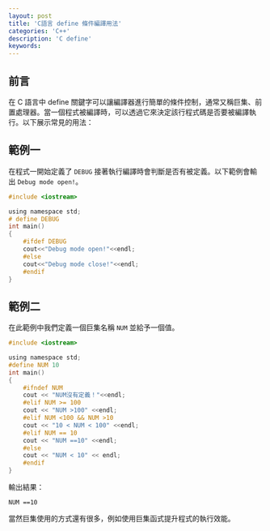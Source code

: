 ```yaml
---
layout: post
title: 'C語言 define 條件編譯用法'
categories: 'C++'
description: 'C define'
keywords: 
---
```


## 前言
在 C 語言中 define 關鍵字可以讓編譯器進行簡單的條件控制，通常又稱巨集、前置處理器。當一個程式被編譯時，可以透過它來決定該行程式碼是否要被編譯執行。以下展示常見的用法：

## 範例一
在程式一開始定義了 `DEBUG` 接著執行編譯時會判斷是否有被定義。以下範例會輸出 `Debug mode open!`。

```c
#include <iostream>

using namespace std;
# define DEBUG
int main()
{
    #ifdef DEBUG
    cout<<"Debug mode open!"<<endl;
    #else
    cout<<"Debug mode close!"<<endl;
    #endif
}
```

## 範例二
在此範例中我們定義一個巨集名稱 `NUM` 並給予一個值。

```c
#include <iostream>

using namespace std;
#define NUM 10
int main()
{
    #ifndef NUM
    cout << "NUM沒有定義！"<<endl;
    #elif NUM >= 100
    cout << "NUM >100" <<endl;
    #elif NUM <100 && NUM >10
    cout << "10 < NUM < 100" <<endl;
    #elif NUM == 10
    cout << "NUM ==10" <<endl;
    #else
    cout << "NUM < 10" << endl;
    #endif
}
```

輸出結果：
```
NUM ==10
```


當然巨集使用的方式還有很多，例如使用巨集函式提升程式的執行效能。